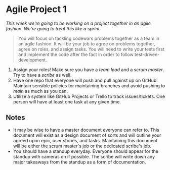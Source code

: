 # Agile Project 1

*This week we're going to be working on a project together in an agile fashion. We're going to treat this like a sprint.*

>You will focus on tackling codewars problems together as a team in an agile fashion. It will be your job to agree on problems together, agree on roles, and assign tasks. You will need to write your tests first and implement the code after the fact in order to follow test-driven-development.

1. Assign your roles! Make sure you have a *team lead* and a *scrum master*. Try to have a *scribe* as well.
2. Have one repo that everyone will push and pull against up on GitHub. Maintain sensible policies for maintaining branches and avoid pushing to *main* as much as you can.
3. Utilize a system like GitHub Projects or Trello to track issues/tickets. One person will have at least one task at any given time.

## Notes

- It may be wise to have a master document everyone can refer to. This document will exist as a design document of sorts and will outline your agreed upon epic, user stories, and tasks. Maintaining this document will be either the scrum master's job or the dedicated scribe's job.
- You should have a standup everyday. Everyone should appear for the standup with cameras on if possible. The scribe will write down any major takeaways from the standup as a form of documentation.
